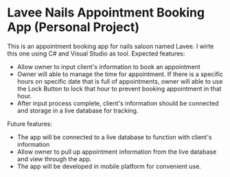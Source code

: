 # Lavee Nails Appointment Booking App (Personal Project)
This is an appointment booking app for nails saloon named Lavee. I wirte this one using C# and Visual Studio as tool.
Expected features:
- Allow owner to input client's information to book an appointment
- Owner will able to manage the time for appointment. If there is a specific hours on specific date that is full of appointments, owner will able to use the Lock Button to lock that hour to prevent booking appointment in that hour.
- After input process complete, client's information should be connected and storage in a live database for tracking.

Future features:
- The app will be connected to a live database to function with client's information 
- Allow owner to pull up appointment information from the live database and view through the app.
- The app will be developed in mobile platform for convenient use.
